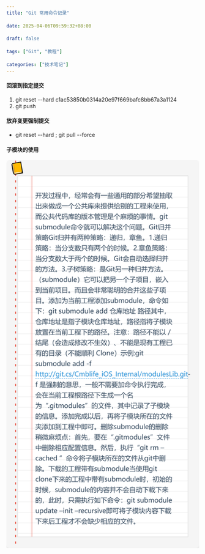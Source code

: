 ```yaml
---
title: "Git 常用命令记录"

date: 2025-04-06T09:59:32+08:00

draft: false

tags: ["Git", "教程"]

categories: ["技术笔记"]
---
```

#### 回滚到指定提交

1. git reset --hard c1ac53850b0314a20e97f669bafc8bb67a3a1124
2. git push

#### 放弃变更强制提交

- git reset --hard ; git pull --force

#### 子模块的使用

![子模块使用](/images/361743670309_.pic.jpg)

